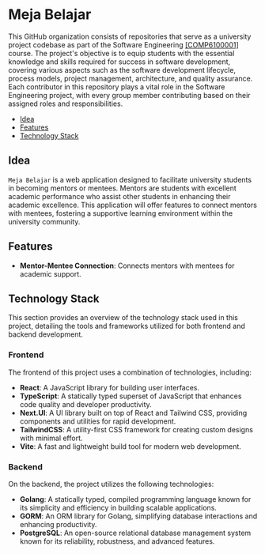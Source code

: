 # Meja Belajar

This GitHub organization consists of repositories that serve as a university project codebase as part of the Software Engineering [[COMP6100001]](https://curriculum.binus.ac.id/course/COMP6100/) course. The project's objective is to equip students with the essential knowledge and skills required for success in software development, covering various aspects such as the software development lifecycle, process models, project management, architecture, and quality assurance. Each contributor in this repository plays a vital role in the Software Engineering project, with every group member contributing based on their assigned roles and responsibilities.

- [Idea](#idea) 
- [Features](#features)
- [Technology Stack](#technology-stack)

## Idea <a name="idea"></a>
`Meja Belajar` is a web application designed to facilitate university students in becoming mentors or mentees. Mentors are students with excellent academic performance who assist other students in enhancing their academic excellence. This application will offer features to connect mentors with mentees, fostering a supportive learning environment within the university community.


## Features <a name="features"></a>
- **Mentor-Mentee Connection**: Connects mentors with mentees for academic support.


## Technology Stack <a name="technology-stack"></a>
This section provides an overview of the technology stack used in this project, detailing the tools and frameworks utilized for both frontend and backend development.

### Frontend
The frontend of this project uses a combination of technologies, including:
- **React**: A JavaScript library for building user interfaces.
- **TypeScript**: A statically typed superset of JavaScript that enhances code quality and developer productivity.
- **Next.UI**: A UI library built on top of React and Tailwind CSS, providing components and utilities for rapid development.
- **TailwindCSS**: A utility-first CSS framework for creating custom designs with minimal effort.
- **Vite**: A fast and lightweight build tool for modern web development.

### Backend
On the backend, the project utilizes the following technologies:
- **Golang**: A statically typed, compiled programming language known for its simplicity and efficiency in building scalable applications.
- **GORM**: An ORM library for Golang, simplifying database interactions and enhancing productivity.
- **PostgreSQL**: An open-source relational database management system known for its reliability, robustness, and advanced features.
